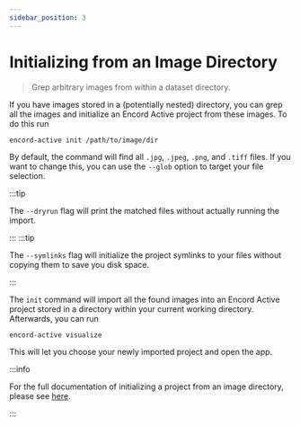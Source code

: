 ```yaml
---
sidebar_position: 3
---
```


# Initializing from an Image Directory

> Grep arbitrary images from within a dataset directory.

If you have images stored in a (potentially nested) directory, you can grep all the images and initialize an Encord Active project from these images.
To do this run

```shell
encord-active init /path/to/image/dir
```

By default, the command will find all `.jpg`, `.jpeg`, `.png`, and `.tiff` files.
If you want to change this, you can use the `--glob` option to target your file selection.

:::tip

The `--dryrun` flag will print the matched files without actually running the import.

:::
:::tip

The `--symlinks` flag will initialize the project symlinks to your files without copying them to save you disk space.

:::

The `init` command will import all the found images into an Encord Active project stored in a directory within your current working directory.
Afterwards, you can run

```shell
encord-active visualize
```

This will let you choose your newly imported project and open the app.

:::info

For the full documentation of initializing a project from an image directory, please see [here](../../cli/initialising-project-from-image-directories).

:::
